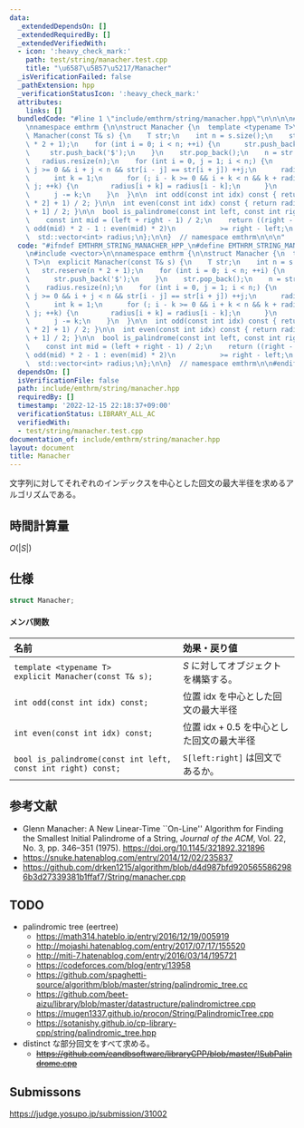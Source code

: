 ```yaml
---
data:
  _extendedDependsOn: []
  _extendedRequiredBy: []
  _extendedVerifiedWith:
  - icon: ':heavy_check_mark:'
    path: test/string/manacher.test.cpp
    title: "\u6587\u5B57\u5217/Manacher"
  _isVerificationFailed: false
  _pathExtension: hpp
  _verificationStatusIcon: ':heavy_check_mark:'
  attributes:
    links: []
  bundledCode: "#line 1 \"include/emthrm/string/manacher.hpp\"\n\n\n\n#include <vector>\n\
    \nnamespace emthrm {\n\nstruct Manacher {\n  template <typename T>\n  explicit\
    \ Manacher(const T& s) {\n    T str;\n    int n = s.size();\n    str.reserve(n\
    \ * 2 + 1);\n    for (int i = 0; i < n; ++i) {\n      str.push_back(s[i]);\n \
    \     str.push_back('$');\n    }\n    str.pop_back();\n    n = str.size();\n \
    \   radius.resize(n);\n    for (int i = 0, j = 1; i < n;) {\n      while (i -\
    \ j >= 0 && i + j < n && str[i - j] == str[i + j]) ++j;\n      radius[i] = j;\n\
    \      int k = 1;\n      for (; i - k >= 0 && i + k < n && k + radius[i - k] <\
    \ j; ++k) {\n        radius[i + k] = radius[i - k];\n      }\n      i += k;\n\
    \      j -= k;\n    }\n  }\n\n  int odd(const int idx) const { return (radius[idx\
    \ * 2] + 1) / 2; }\n\n  int even(const int idx) const { return radius[idx * 2\
    \ + 1] / 2; }\n\n  bool is_palindrome(const int left, const int right) const {\n\
    \    const int mid = (left + right - 1) / 2;\n    return ((right - left) & 1 ?\
    \ odd(mid) * 2 - 1 : even(mid) * 2)\n           >= right - left;\n  }\n\n private:\n\
    \  std::vector<int> radius;\n};\n\n}  // namespace emthrm\n\n\n"
  code: "#ifndef EMTHRM_STRING_MANACHER_HPP_\n#define EMTHRM_STRING_MANACHER_HPP_\n\
    \n#include <vector>\n\nnamespace emthrm {\n\nstruct Manacher {\n  template <typename\
    \ T>\n  explicit Manacher(const T& s) {\n    T str;\n    int n = s.size();\n \
    \   str.reserve(n * 2 + 1);\n    for (int i = 0; i < n; ++i) {\n      str.push_back(s[i]);\n\
    \      str.push_back('$');\n    }\n    str.pop_back();\n    n = str.size();\n\
    \    radius.resize(n);\n    for (int i = 0, j = 1; i < n;) {\n      while (i -\
    \ j >= 0 && i + j < n && str[i - j] == str[i + j]) ++j;\n      radius[i] = j;\n\
    \      int k = 1;\n      for (; i - k >= 0 && i + k < n && k + radius[i - k] <\
    \ j; ++k) {\n        radius[i + k] = radius[i - k];\n      }\n      i += k;\n\
    \      j -= k;\n    }\n  }\n\n  int odd(const int idx) const { return (radius[idx\
    \ * 2] + 1) / 2; }\n\n  int even(const int idx) const { return radius[idx * 2\
    \ + 1] / 2; }\n\n  bool is_palindrome(const int left, const int right) const {\n\
    \    const int mid = (left + right - 1) / 2;\n    return ((right - left) & 1 ?\
    \ odd(mid) * 2 - 1 : even(mid) * 2)\n           >= right - left;\n  }\n\n private:\n\
    \  std::vector<int> radius;\n};\n\n}  // namespace emthrm\n\n#endif  // EMTHRM_STRING_MANACHER_HPP_\n"
  dependsOn: []
  isVerificationFile: false
  path: include/emthrm/string/manacher.hpp
  requiredBy: []
  timestamp: '2022-12-15 22:18:37+09:00'
  verificationStatus: LIBRARY_ALL_AC
  verifiedWith:
  - test/string/manacher.test.cpp
documentation_of: include/emthrm/string/manacher.hpp
layout: document
title: Manacher
---
```


文字列に対してそれぞれのインデックスを中心とした回文の最大半径を求めるアルゴリズムである。


## 時間計算量

$O(\lvert S \rvert)$


## 仕様

```cpp
struct Manacher;
```

#### メンバ関数

|名前|効果・戻り値|
|:--|:--|
|`template <typename T>`<br>`explicit Manacher(const T& s);`|$S$ に対してオブジェクトを構築する。|
|`int odd(const int idx) const;`|位置 $\mathrm{idx}$ を中心とした回文の最大半径|
|`int even(const int idx) const;`|位置 $\mathrm{idx} + 0.5$ を中心とした回文の最大半径|
|`bool is_palindrome(const int left, const int right) const;`|`S[left:right]` は回文であるか。|


## 参考文献

- Glenn Manacher: A New Linear-Time ``On-Line'' Algorithm for Finding the Smallest Initial Palindrome of a String, *Journal of the ACM*, Vol. 22, No. 3, pp. 346–351 (1975). https://doi.org/10.1145/321892.321896
- https://snuke.hatenablog.com/entry/2014/12/02/235837
- https://github.com/drken1215/algorithm/blob/d4d987bfd9205655862986b3d27339381b1ffaf7/String/manacher.cpp


## TODO

- palindromic tree (eertree)
  - https://math314.hateblo.jp/entry/2016/12/19/005919
  - http://mojashi.hatenablog.com/entry/2017/07/17/155520
  - http://miti-7.hatenablog.com/entry/2016/03/14/195721
  - https://codeforces.com/blog/entry/13958
  - https://github.com/spaghetti-source/algorithm/blob/master/string/palindromic_tree.cc
  - https://github.com/beet-aizu/library/blob/master/datastructure/palindromictree.cpp
  - https://mugen1337.github.io/procon/String/PalindromicTree.cpp
  - https://sotanishy.github.io/cp-library-cpp/string/palindromic_tree.hpp
- distinct な部分回文をすべて求める。
  - ~~https://github.com/eandbsoftware/libraryCPP/blob/master/!SubPalindrome.cpp~~


## Submissons

https://judge.yosupo.jp/submission/31002
